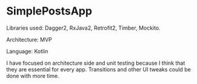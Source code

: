 # SimplePostsApp
Libraries used: Dagger2, RxJava2, Retrofit2, Timber, Mockito.

Architecture: MVP

Language: Kotlin

I have focused on architecture side and unit testing because I think that they are essential for every app. Transitions and other UI tweaks could be done with more time. 

